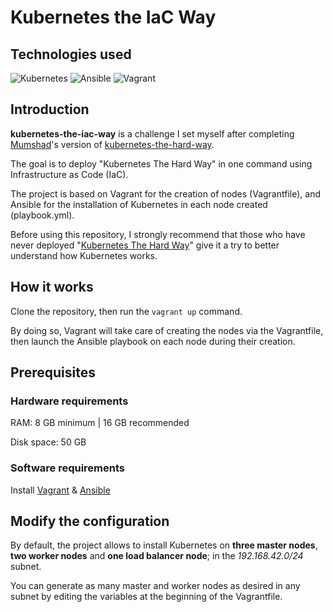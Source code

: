 # Kubernetes the IaC Way


## Technologies used

![Kubernetes](https://img.shields.io/badge/kubernetes-%23326ce5.svg?style=for-the-badge&logo=kubernetes&logoColor=white)
![Ansible](https://img.shields.io/badge/ansible-%231A1918.svg?style=for-the-badge&logo=ansible&logoColor=white)
![Vagrant](https://img.shields.io/badge/vagrant-%231563FF.svg?style=for-the-badge&logo=vagrant&logoColor=white)


## Introduction

**kubernetes-the-iac-way** is a challenge I set myself after completing [Mumshad](https://github.com/mmumshad)'s version of [kubernetes-the-hard-way](https://github.com/mmumshad/kubernetes-the-hard-way).

The goal is to deploy "Kubernetes The Hard Way" in one command using Infrastructure as Code (IaC).

The project is based on Vagrant for the creation of nodes (Vagrantfile), and Ansible for the installation of Kubernetes in each node created (playbook.yml).

Before using this repository, I strongly recommend that those who have never deployed "[Kubernetes The Hard Way](https://github.com/mmumshad/kubernetes-the-hard-way)" give it a try to better understand how Kubernetes works.


## How it works

Clone the repository, then run the `vagrant up` command.

By doing so, Vagrant will take care of creating the nodes via the Vagrantfile, then launch the Ansible playbook on each node during their creation.


## Prerequisites

### Hardware requirements

RAM: 8 GB minimum | 16 GB recommended

Disk space: 50 GB


### Software requirements

Install [Vagrant](https://www.vagrantup.com/downloads) & [Ansible](https://docs.ansible.com/ansible/latest/installation_guide/intro_installation.html)


## Modify the configuration

By default, the project allows to install Kubernetes on **three master nodes**, **two worker nodes** and **one load balancer node**; in the *192.168.42.0/24* subnet.

You can generate as many master and worker nodes as desired in any subnet by editing the variables at the beginning of the Vagrantfile.
